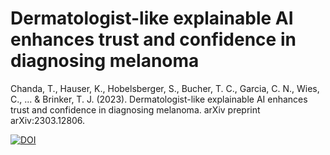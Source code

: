 # Dermatologist-like explainable AI enhances trust and confidence in diagnosing melanoma

Chanda, T., Hauser, K., Hobelsberger, S., Bucher, T. C., Garcia, C. N., Wies, C., ... & Brinker, T. J. (2023). Dermatologist-like explainable AI enhances trust and confidence in diagnosing melanoma. arXiv preprint arXiv:2303.12806.

[![DOI](https://zenodo.org/badge/691978636.svg)](https://zenodo.org/badge/latestdoi/691978636)

